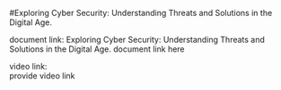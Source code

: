#Exploring Cyber Security: Understanding Threats and Solutions in the Digital Age.

document link:
     Exploring Cyber Security: Understanding Threats and Solutions in the Digital Age. document link here

video link:   
   provide video link


